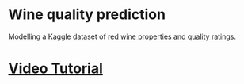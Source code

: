 # Wine quality prediction
Modelling a Kaggle dataset of [red wine properties and quality ratings](https://www.kaggle.com/uciml/red-wine-quality-cortez-et-al-2009). 

# [Video Tutorial](https://www.youtube.com/watch?v=9BgIDqAzfuA)

